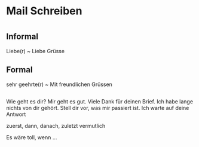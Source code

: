 # Mail Schreiben

# 
## Informal
Liebe(r) ~
Liebe Grüsse

## Formal
sehr geehrte(r) ~
Mit freundlichen Grüssen

##
Wie geht es dir? Mir geht es gut.
Viele Dank für deinen Brief.
Ich habe lange nichts von dir gehört.
Stell dir vor, was mir passiert ist.
Ich warte auf deine Antwort

zuerst, dann, danach, zuletzt
vermutlich

Es wäre toll, wenn ...
